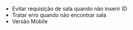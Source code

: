 - Evitar requisição de sala quando não inserir ID
- Tratar erro quando não encontrar sala
- Versão Mobile
